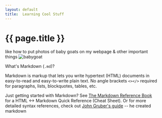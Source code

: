 ```yaml
---
layout: default
title:  Learning Cool Stuff
---
```


# {{ page.title }}

like how to put photos of baby goats on my webpage & other important things
![babygoat](http://baby-animals.net/wp-content/gallery/Baby-goat-wallpapers/Little-goat-wallpaper.jpg)

What's Markdown (`.md`)?

Markdown is markup that lets you write hypertext (HTML) documents
in easy-to-read and easy-to-write plain text.
No angle brackets `<></>` required for
paragraphs, lists, blockquotes, tables, etc.

Just getting started with Markdown?
See [The Markdown Reference Book][writekit] for a
HTML <-> Markdown Quick Reference (Cheat Sheet).
Or for more detailed syntax references, check out [John Gruber's guide](https://daringfireball.net/projects/markdown/) -- he created markdown


[writekit]: http://writekit.github.io
